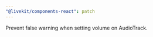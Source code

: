 ```yaml
---
"@livekit/components-react": patch
---
```


Prevent false warning when setting volume on AudioTrack.
